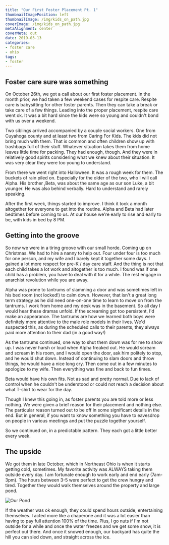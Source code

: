 ```yaml
---
title: "Our First Foster Placement Pt. 1"
thumbnailImagePosition: left
thumbnailImage: /img/kids_on_path.jpg
coverImage: /img/kids_on_path.jpg
metaAlignment: center
coverMeta: out
date: 2019-03-13
categories:
- foster care
- ohio
tags:
- foster
---
```


## Foster care sure was something

On October 26th, we got a call about our first foster placement. In the month prior, we had taken a few weekend cases for respite care. Respite care is babysitting for other foster parents. Then they can take a break or take care of a few things.  Leading into the proper placement, respite care went ok.  It was a bit hard since the kids were so young and couldn't bond with us over a weekend.

Two siblings arrived accompanied by a couple social workers. One from Cuyahoga county and at least two from Caring For Kids.  The kids did not bring much with them.  That is common and often children show up with trashbags full of their stuff.  Whatever situation takes them from home leaves little time for packing.  They had enough, though.  And they were in relatively good spirits considering what we knew about their situation.  It was very clear they were too young to understand.  

From there we went right into Halloween. It was a rough week for them.  The buckets of rain piled on. Especially for the older of the two, who I will call Alpha.  His brother ,Beta, was about the same age as our son Luke, a bit younger.  He was also behind verbally. Hard to understand and rarely speaking.  

After the first week, things started to improve. I think it took a month altogether for everyone to get into the routine.  Alpha and Beta had later bedtimes before coming to us.  At our house we're early to rise and early to be, with kids in bed by 8 PM.  

## Getting into the groove

So now we were in a tiring groove with our small horde.  Coming up on Christmas.  We had to hire a nanny to help out. Four under four is too much for one person, and my wife and I barely kept it together some days.  I gained a lot more respect for pre-K / day care staff.  And the thing is not that each child takes a lot work and altogether is too much.  I found was if one child has a problem, you have to deal with it for a while.  The rest engage in anarchist revolution while you are away.

Alpha was prone to tantrums of slamming a door and was sometimes left in his bed room (not locked!) to calm down. However, that isn't a great long term strategy as he did need one-on-one time to learn to move on from the tantrums.  I work from home and my desk was in the basement.  So all day I would hear these dramas unfold.  If the screaming got too persistent, I'd make an appearance.  The tantrums are how we learned both boys were definitely more attentive to the male role models in their lives. We'd suspected this, as during the scheduled calls to their parents, they always paid more attention to their dad (in a good way!)

As the tantrums continued, one way to shut them down was for me to show up.  I was never harsh or loud when Alpha freaked out.  He would scream and scream in his room, and I would open the door, ask him politely to stop, and he would shut down.  Instead of continuing to slam doors and throw things, he would have a nice long cry.  Then come out in a few minutes to apologize to my wife.  Then everything was fine and back to fun times.  

Beta would have his own fits. Not as sad and pretty normal. Due to lack of control when he couldn't be understood or could not reach a decision about what T-shirt to wear for the day.

Though I knew this going in, as foster parents you are told more or less nothing.  We were given a brief reason for their placement and nothing else. The particular reason turned out to be off in some significant details in the end.  But in general, if you want to know something you have to eavesdrop on people in various meetings and put the puzzle together yourself.

So we continued on, in a predictable pattern.  They each got a little better every week.

## The upside

We got them in late October, which in Northeast Ohio is when it starts getting cold, sometimes.  My favorite activity was ALWAYS taking them outside every day. I am fortunate enough to work early and end early (7am-3pm). The hours between 3-5 were perfect to get the crew hungry and tired.  Together they would walk themselves around the property and large pond.  

![Our Pond](/img/sunset_pond.jpg)

If the weather was ok enough, they could spend hours outside, entertaining themselves. I acted more like a chaperone and it was a lot easier than having to pay full attention 100% of the time. Plus, I go nuts if I'm not outside for a while and once the water freezes and we get some snow, it is perfect out there. And once it snowed enough, our backyard has quite the hill you can sled down, and straight across the ice.
